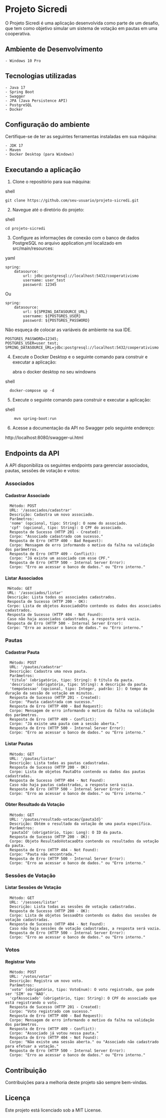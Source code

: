 # Projeto Sicredi

O Projeto Sicredi é uma aplicação desenvolvida como parte de um desafio, que tem como objetivo simular um sistema de votação em pautas em uma cooperativa.

## Ambiente de Desenvolvimento

    - Windows 10 Pro

## Tecnologias utilizadas

    - Java 17
    - Spring Boot
    - Swagger
    - JPA (Java Persistence API)
    - PostgreSQL
    - Docker

## Configuração do ambiente

Certifique-se de ter as seguintes ferramentas instaladas em sua máquina:

    - JDK 17
    - Maven
    - Docker Desktop (para Windows)

## Executando a aplicação

1. Clone o repositório para sua máquina:

shell

    git clone https://github.com/seu-usuario/projeto-sicredi.git

2. Navegue até o diretório do projeto:

shell

    cd projeto-sicredi

3. Configure as informações de conexão com o banco de dados PostgreSQL no arquivo application.yml localizado em
   src/main/resources:

yaml

    spring:
        datasource:
            url: jdbc:postgresql://localhost:5432/cooperativismo
            username: user_test
            password: 12345

Ou

    spring:
        datasource:
            url: ${SPRING_DATASOURCE_URL}
            username: ${POSTGRES_USER}
            password: ${POSTGRES_PASSWORD}

Não esqueça de colocar as variáveis de ambiente na sua IDE.

    POSTGRES_PASSWORD=12345;
    POSTGRES_USER=user_test;
    SPRING_DATASOURCE_URL=jdbc:postgresql://localhost:5432/cooperativismo

4. Execute o Docker Desktop e o seguinte comando para construir e executar a aplicação:


      abra o docker desktop no seu windowns

shell

      docker-compose up -d

5. Execute o seguinte comando para construir e executar a aplicação:

shell

        mvn spring-boot:run

6. Acesse a documentação da API no Swagger pelo seguinte endereço:

http://localhost:8080/swagger-ui.html

## Endpoints da API

A API disponibiliza os seguintes endpoints para gerenciar associados, pautas, sessões de votação e votos:

### Associados
#### Cadastrar Associado

      Método: POST
      URL: '/associados/cadastrar'
      Descrição: Cadastra um novo associado.
      Parâmetros:
      'nome' (opcional, tipo: String): O nome do associado.
      'cpf' (opcional, tipo: String): O CPF do associado.
      Resposta de Sucesso (HTTP 201 - Created):
      Corpo: "Associado cadastrado com sucesso."
      Resposta de Erro (HTTP 400 - Bad Request):
      Corpo: Mensagem de erro informando o motivo da falha na validação dos parâmetros.
      Resposta de Erro (HTTP 409 - Conflict):
      Corpo: "Já existe um associado com esse CPF."
      Resposta de Erro (HTTP 500 - Internal Server Error):
      Corpo: "Erro ao acessar o banco de dados." ou "Erro interno."



#### Listar Associados

     Método: GET
     URL: '/associados/listar'
     Descrição: Lista todos os associados cadastrados.
     Resposta de Sucesso (HTTP 200 - OK):
     Corpo: Lista de objetos AssociadoDto contendo os dados dos associados cadastrados.
     Resposta de Sucesso (HTTP 404 - Not Found):
     Caso não haja associados cadastrados, a resposta será vazia.
     Resposta de Erro (HTTP 500 - Internal Server Error):
     Corpo: "Erro ao acessar o banco de dados." ou "Erro interno."

### Pautas

#### Cadastrar Pauta

      Método: POST
      URL: '/pautas/cadastrar'
      Descrição: Cadastra uma nova pauta.
      Parâmetros:
      'titulo' (obrigatório, tipo: String): O título da pauta.
      'descricao' (obrigatório, tipo: String): A descrição da pauta.
      'tempoSessao' (opcional, tipo: Integer, padrão: 1): O tempo de duração da sessão de votação em minutos.
      Resposta de Sucesso (HTTP 201 - Created):
      Corpo: "Pauta cadastrada com sucesso."
      Resposta de Erro (HTTP 400 - Bad Request):
      Corpo: Mensagem de erro informando o motivo da falha na validação dos parâmetros.
      Resposta de Erro (HTTP 409 - Conflict):
      Corpo: "Já existe uma pauta com a sessão aberta."
      Resposta de Erro (HTTP 500 - Internal Server Error):
      Corpo: "Erro ao acessar o banco de dados." ou "Erro interno."

#### Listar Pautas

      Método: GET
      URL: '/pautas/listar'
      Descrição: Lista todas as pautas cadastradas.
      Resposta de Sucesso (HTTP 200 - OK):
      Corpo: Lista de objetos PautaDto contendo os dados das pautas cadastradas.
      Resposta de Sucesso (HTTP 404 - Not Found):
      Caso não haja pautas cadastradas, a resposta será vazia.
      Resposta de Erro (HTTP 500 - Internal Server Error):
      Corpo: "Erro ao acessar o banco de dados." ou "Erro interno."

#### Obter Resultado da Votação

      Método: GET
      URL: '/pautas/resultado-votacao/{pautaId}'
      Descrição: Obtém o resultado da votação de uma pauta específica.
      Parâmetros:
      'pautaId' (obrigatório, tipo: Long): O ID da pauta.
      Resposta de Sucesso (HTTP 200 - OK):
      Corpo: Objeto ResultadoVotacaoDto contendo os resultados da votação da pauta.
      Resposta de Erro (HTTP 404 - Not Found):
      Corpo: "Pauta não encontrada."
      Resposta de Erro (HTTP 500 - Internal Server Error):
      Corpo: "Erro ao acessar o banco de dados." ou "Erro interno."

### Sessões de Votação

#### Listar Sessões de Votação

      Método: GET
      URL: '/sessoes/listar'
      Descrição: Lista todas as sessões de votação cadastradas.
      Resposta de Sucesso (HTTP 200 - OK):
      Corpo: Lista de objetos SessaoDto contendo os dados das sessões de votação cadastradas.
      Resposta de Sucesso (HTTP 404 - Not Found):
      Caso não haja sessões de votação cadastradas, a resposta será vazia.
      Resposta de Erro (HTTP 500 - Internal Server Error):
      Corpo: "Erro ao acessar o banco de dados." ou "Erro interno."

### Votos

#### Registrar Voto

      Método: POST
      URL: '/votos/votar'
      Descrição: Registra um novo voto.
      Parâmetros:
      'voto' (obrigatório, tipo: VotoEnum): O voto registrado, que pode ser 'SIM' ou 'NAO'.
      'cpfAssociado' (obrigatório, tipo: String): O CPF do associado que está registrando o voto.
      Resposta de Sucesso (HTTP 201 - Created):
      Corpo: "Voto registrado com sucesso."
      Resposta de Erro (HTTP 400 - Bad Request):
      Corpo: Mensagem de erro informando o motivo da falha na validação dos parâmetros.
      Resposta de Erro (HTTP 409 - Conflict):
      Corpo: "Associado já votou nessa pauta."
      Resposta de Erro (HTTP 404 - Not Found):
      Corpo: "Não existe uma sessão aberta." ou "Associado não cadastrado para efetuar a votação."
      Resposta de Erro (HTTP 500 - Internal Server Error):
      Corpo: "Erro ao acessar o banco de dados." ou "Erro interno."

## Contribuição

Contribuições para a melhoria deste projeto são sempre bem-vindas.

## Licença

Este projeto está licenciado sob a MIT License.